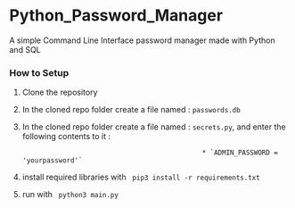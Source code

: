 # Python_Password_Manager
A simple Command Line Interface password manager made with Python and SQL
### How to Setup

1. Clone the repository
2. In the cloned repo folder create a file named : `passwords.db`
3. In the cloned repo folder create a file named : `secrets.py`, and enter the following contents to it :

                                                    * `ADMIN_PASSWORD = 'yourpassword'`
                                                    
3. install required libraries with ` pip3 install -r requirements.txt`
4. run with ` python3 main.py`
